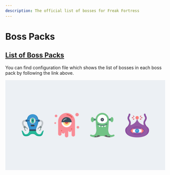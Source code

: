```yaml
---
description: The official list of bosses for Freak Fortress
---
```


# Boss Packs

## [List of Boss Packs](https://github.com/TitanTF/Internal-Data/blob/master/ff2_characters.cfg​)

You can find configuration file which shows the list of bosses in each boss pack by following the link above.

![](../.gitbook/assets/freaks.png)

